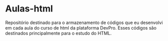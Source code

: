 # Aulas-html
Repositório destinado para o armazenamento de códigos que eu desenvolvi em cada aula do curso de html da plataforma DevPro.
Esses códigos são destinados principalmente para o estudo do HTML.

